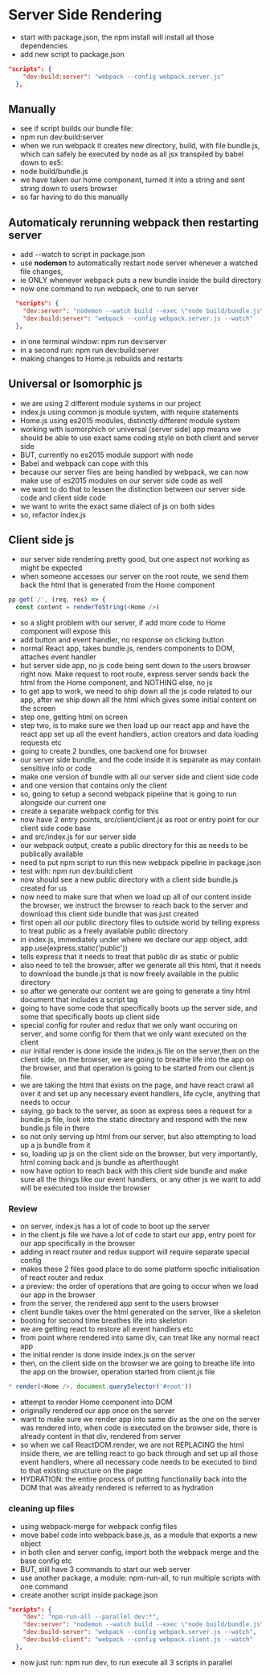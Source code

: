 # Server Side Rendering

* start with package.json, the npm install will install all those dependencies
* add new script to package.json

```json
"scripts": {
    "dev:build:server": "webpack --config webpack.server.js"
  },
```

## Manually

* see if script builds our bundle file:
* npm run dev:build:server
* when we run webpack it creates new directory, build, with file bundle.js, which can safely be executed by node as all jsx transpiled by babel down to es5:
* node build/bundle.js
* we have taken our home component, turned it into a string and sent string down to users browser
* so far having to do this manually

## Automaticaly rerunning webpack then restarting server

* add --watch to script in package.json
* use __nodemon__ to automatically restart node server whenever a watched file changes, 
* ie ONLY whenever webpack puts a new bundle inside the build directory
* now one command to run webpack, one to run server

```json
  "scripts": {
    "dev:server": "nodemon --watch build --exec \"node build/bundle.js\"",
    "dev:build:server": "webpack --config webpack.server.js --watch"
  },
  ```

* in one terminal window: npm run dev:server
* in a second run: npm run dev:build:server
* making changes to Home.js rebuilds and restarts

## Universal or Isomorphic js

* we are using 2 different module systems in our project
* index.js using common js module system, with require statements
* Home.js using es2015 modules, distinctly different module system
* working with isomorphich or universal (server side) app means we should be able to use exact same coding style on both client and server side
* BUT, currently no es2015 module support with node
* Babel and webpack can cope with this
* because our server files are being handled by webpack, we can now make use of es2015 modules on our server side code as well
* we want to do that to lessen the distinction between our server side code and client side code
* we want to write the exact same dialect of js on both sides
* so, refactor index.js

## Client side js

* our server side rendering pretty good, but one aspect not working as might be expected
* when someone accesses our server on the root route, we send them back the html that is generated from the Home component

```javascript
pp.get('/', (req, res) => {
  const content = renderToString(<Home />)
```

* so a slight problem with our server, if add more code to Home component will expose this
* add button and event handler, no response on clicking button
* normal React app, takes bundle.js, renders components to DOM, attaches event handler
* but server side app, no js code being sent down to the users browser right now. Make request to root route, express server sends back the html from the Home component, and NOTHING else, no js
* to get app to work, we need to ship down all the js code related to our app, after we ship down all the html which gives some initial content on the screen
* step one, getting html on screen
* step two, is to make sure we then load up our react app and have the react app set up all the event handlers, action creators and data loading requests etc
* going to create 2 bundles, one backend one for browser
* our server side bundle, and the code inside it is separate as may contain sensitive info or code
* make one version of bundle with all our server side and client side code
* and one version that contains only the client
* so, going to setup a second webpack pipeline that is going to run alongside our current one
* create a separate webpack config for this
* now have 2 entry points, src/client/client.js as root or entry point for our client side code base
* and src/index.js for our server side
* our webpack output, create a public directory for this as needs to be publically available
* need to put npm script to run this new webpack pipeline in package.json
* test with:   npm run dev:build:client
* now should see a new public directory with a client side bundle.js created for us
* now need to make sure that when we load up all of our content inside the browser, we instruct the browser to reach back to the server and download this client side bundle that was just created
* first open all our public directory files to outside world by telling express to treat public as a freely available public directory
* in index.js, immediately under where we declare our app object, add: app.use(express.static('public'))
* tells express that it needs to treat that public dir as static or public
* also need to tell the browser, after we generate all this html, that it needs to download the bundle.js that is now freely available in the public directory
* so after we generate our content we are going to generate a tiny html document that includes a script tag
* going to have some code that specifically boots up the server side, and some that specifically boots up client side
* special config for router and redux that we only want occuring on server, and some config for them that we only want executed on the client
* our initial render is done inside the index.js file on the server,then on the client side, on the browser, we are going to breathe life into the app on the browser, and that operation is going to be started from our client.js file.
* we are taking the html that exists on the page, and have react crawl all over it and set up any necessary event handlers, life cycle, anything that needs to occur
* saying, go back to the server, as soon as express sees a request for a bundle.js file, look into the static directory and respond with the new bundle.js file in there
* so not only serving up html from our server, but also attempting to load up a js bundle from it
* so, loading up js on the client side on the browser, but very importantly, html coming back and js bundle as afterthought
* now have option to reach back with this client side bundle and make sure all the things like our event handlers, or any other js we want to add will be executed too inside the browser

### Review

* on server, index.js has a lot of code to boot up the server
* in the client.js file we have a lot of code to start our app, entry point for our app specifically in the browser
* adding in react router and redux support will require separate special config
* makes these 2 files good place to do some platform specfic initialisation of react router and redux
* a preview: the order of operations that are going to occur when we load our app in the browser
* from the server, the rendered app sent to the users browser
* client bundle takes over the html generated on the server, like a skeleton
* booting for second time breathes life into skeleton
* we are getting react to restore all event handlers etc
* from point where rendered into same div, can treat like any normal react app
* the initial render is done inside index.js on the server
* then, on the client side on the browser we are going to breathe life into the app on the browser, operation started from client.js file
```javascript
* render(<Home />, document.querySelector('#root'))
```
* attempt to render Home component into DOM
* originally rendered our app once on the server
* want to make sure we render app into same div as the one on the server was rendered into, when code is executed on the browser side, there is already content in that div, rendered from server
* so when we call ReactDOM.render, we are not REPLACING the html inside there, we are telling react to go back through and set up all those event handlers, where all necessary code needs to be executed to bind to that existing structure on the page
* HYDRATION: the entire process of putting functionalily back into the DOM that was already rendered is referred to as hydration

### cleaning up files

* using webpack-merge for webpack config files
* move babel code into webpack.base.js, as a module that exports a new object 
* in both clien and server config, import both the webpack merge and the base config etc
* BUT, still have 3 commands to start our web server
* use another package, a module: npm-run-all, to run multiple scripts with one command
* create another script inside package.json

```json
"scripts": {
    "dev": "npm-run-all --parallel dev:*",
    "dev:server": "nodemon --watch build --exec \"node build/bundle.js\"npm-run-all",
    "dev:build-server": "webpack --config webpack.server.js --watch",
    "dev:build-client": "webpack --config webpack.client.js --watch"
  },
  ```
* now just run: npm run dev, to run execute all 3 scripts in parallel

